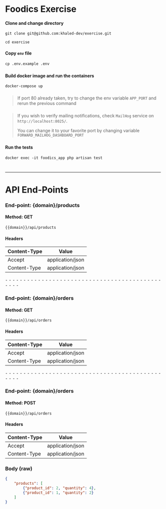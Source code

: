 # Foodics Exercise

#### Clone and change directory

```
git clone git@github.com:khaled-dev/exercise.git

cd exercise
```

#### Copy `env` file
```
cp .env.example .env
```
###


#### Build docker image and run the containers
```
docker-compose up 
```
###
> If port 80 already taken, try to change the env variable `APP_PORT` and rerun the previous command
###
> If you wish to verify mailing notifications, check `MailHog` service on `http://localhost:8025/`.
> 
>You can change it to your favorite port by changing variable `FORWARD_MAILHOG_DASHBOARD_PORT`
###

#### Run the tests
```
docker exec -it foodics_app php artisan test
```

#

----

###

# API End-Points

### End-point: {domain}/products
#### Method: GET
```
{{domain}}/api/products
```
#### Headers

|Content-Type|Value|
|---|---|
|Accept|application/json|
|Content-Type|application/json|



⁃ ⁃ ⁃ ⁃ ⁃ ⁃ ⁃ ⁃ ⁃ ⁃ ⁃ ⁃ ⁃ ⁃ ⁃ ⁃ ⁃ ⁃ ⁃ ⁃ ⁃ ⁃ ⁃ ⁃ ⁃ ⁃ ⁃ ⁃ ⁃ ⁃ ⁃ ⁃ ⁃ ⁃ ⁃ ⁃ ⁃ ⁃ ⁃ ⁃ ⁃ ⁃ ⁃ ⁃ ⁃ ⁃ ⁃

### End-point: {domain}/orders
#### Method: GET
```
{{domain}}/api/orders
```
#### Headers

|Content-Type|Value|
|---|---|
|Accept|application/json|
|Content-Type|application/json|



⁃ ⁃ ⁃ ⁃ ⁃ ⁃ ⁃ ⁃ ⁃ ⁃ ⁃ ⁃ ⁃ ⁃ ⁃ ⁃ ⁃ ⁃ ⁃ ⁃ ⁃ ⁃ ⁃ ⁃ ⁃ ⁃ ⁃ ⁃ ⁃ ⁃ ⁃ ⁃ ⁃ ⁃ ⁃ ⁃ ⁃ ⁃ ⁃ ⁃ ⁃ ⁃ ⁃ ⁃ ⁃ ⁃ ⁃

### End-point: {domain}/orders
#### Method: POST
```
{{domain}}/api/orders
```
#### Headers

|Content-Type|Value|
|---|---|
|Accept|application/json|
|Content-Type|application/json|


### Body (**raw**)

```json
{
    "products": [
        {"product_id": 2, "quantity": 4},
        {"product_id": 1, "quantity": 2}
    ]
}
```

